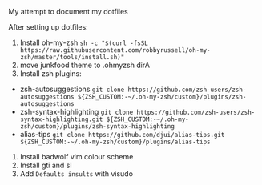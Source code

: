 My attempt to document my dotfiles

After setting up dotfiles:
1. Install oh-my-zsh `sh -c "$(curl -fsSL https://raw.githubusercontent.com/robbyrussell/oh-my-zsh/master/tools/install.sh)"`
1. move junkfood theme to .ohmyzsh dirA
1. Install zsh plugins: 
* zsh-autosuggestions `git clone https://github.com/zsh-users/zsh-autosuggestions ${ZSH_CUSTOM:-~/.oh-my-zsh/custom}/plugins/zsh-autosuggestions`
* zsh-syntax-highlighting `git clone https://github.com/zsh-users/zsh-syntax-highlighting.git ${ZSH_CUSTOM:-~/.oh-my-zsh/custom}/plugins/zsh-syntax-highlighting`
* alias-tips `git clone https://github.com/djui/alias-tips.git ${ZSH_CUSTOM:-~/.oh-my-zsh/custom}/plugins/alias-tips`
1. Install badwolf vim colour scheme
1. Install gti and sl
1. Add `Defaults insults` with visudo


